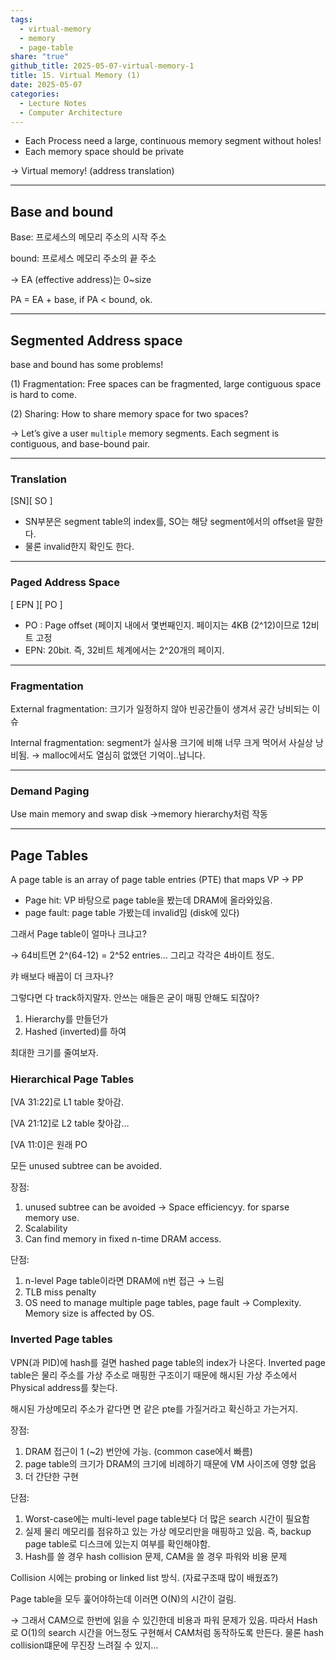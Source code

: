 ```yaml
---  
tags:  
  - virtual-memory  
  - memory  
  - page-table  
share: "true"  
github_title: 2025-05-07-virtual-memory-1  
title: 15. Virtual Memory (1)  
date: 2025-05-07  
categories:  
  - Lecture Notes  
  - Computer Architecture  
---  
```

- Each Process need a large, continuous memory segment without holes!  
- Each memory space should be private  
  
→ Virtual memory! (address translation)  
  
---  
  
## Base and bound  
  
Base: 프로세스의 메모리 주소의 시작 주소  
  
bound: 프로세스 메모리 주소의 끝 주소  
  
→ EA (effective address)는 0~size  
  
PA = EA + base, if PA < bound, ok.  
  
---  
  
## Segmented Address space  
  
base and bound has some problems!  
  
(1) Fragmentation: Free spaces can be fragmented, large contiguous space is hard to come.  
  
(2) Sharing: How to share memory space for two spaces?  
  
→ Let’s give a user `multiple` memory segments. Each segment is contiguous, and base-bound pair.  
  
---  
  
### Translation  
  
[SN][ SO ]  
  
- SN부분은 segment table의 index를, SO는 해당 segment에서의 offset을 말한다.  
- 물론 invalid한지 확인도 한다.  
  
---  
  
### Paged Address Space  
  
[ EPN ][ PO ]  
  
- PO : Page offset (페이지 내에서 몇번째인지. 페이지는 4KB (2^12)이므로 12비트 고정  
- EPN: 20bit. 즉, 32비트 체계에서는 2^20개의 페이지.  
  
---  
  
### Fragmentation  
  
External fragmentation: 크기가 일정하지 않아 빈공간들이 생겨서 공간 낭비되는 이슈  
  
Internal fragmentation: segment가 실사용 크기에 비해 너무 크게 먹어서 사실상 낭비됨. → malloc에서도 열심히 없앴던 기억이..납니다.  
  
---  
  
### Demand Paging  
  
Use main memory and swap disk →memory hierarchy처럼 작동  
  
---  
  
## Page Tables  
  
A page table is an array of page table entries (PTE) that maps VP → PP  
  
- Page hit: VP 바탕으로 page table을 봤는데 DRAM에 올라와있음.  
- page fault: page table 가봤는데 invalid임 (disk에 있다)  
  
그래서 Page table이 얼마나 크냐고?  
  
→ 64비트면 2^(64-12) = 2^52 entries… 그리고 각각은 4바이트 정도.  
  
캬 배보다 배꼽이 더 크자나?  
  
그렇다면 다 track하지말자. 안쓰는 애들은 굳이 매핑 안해도 되잖아?  
  
1. Hierarchy를 만들던가  
2. Hashed (inverted)를 하여  
  
최대한 크기를 줄여보자.  
  
### Hierarchical Page Tables  
  
[VA 31:22]로 L1 table 찾아감.  
  
[VA 21:12]로 L2 table 찾아감…  
  
[VA 11:0]은 원래 PO  
  
모든 unused subtree can be avoided.  
  
장점:  
  
1. unused subtree can be avoided → Space efficiencyy. for sparse memory use.  
2. Scalability  
3. Can find memory in fixed n-time DRAM access.  
  
단점:  
  
1. n-level Page table이라면 DRAM에 n번 접근 → 느림  
2. TLB miss penalty  
3. OS need to manage multiple page tables, page fault → Complexity. Memory size is affected by OS.  
  
### Inverted Page tables  
  
VPN(과 PID)에 hash를 걸면 hashed page table의 index가 나온다. Inverted page table은 물리 주소를 가상 주소로 매핑한 구조이기 때문에 해시된 가상 주소에서 Physical address를 찾는다.  
  
해시된 가상메모리 주소가 같다면 면 같은 pte를 가질거라고 확신하고 가는거지.  
  
장점:  
  
1. DRAM 접근이 1 (~2) 번안에 가능. (common case에서 빠름)  
2. page table의 크기가 DRAM의 크기에 비례하기 때문에 VM 사이즈에 영향 없음  
3. 더 간단한 구현  
  
단점:  
  
1. Worst-case에는 multi-level page table보다 더 많은 search 시간이 필요함  
2. 실제 물리 메모리를 점유하고 있는 가상 메모리만을 매핑하고 있음. 즉, backup page table로 디스크에 있는지 여부를 확인해야함.  
3. Hash를 쓸 경우 hash collision 문제, CAM을 쓸 경우 파워와 비용 문제  
  
Collision 시에는 probing or linked list 방식. (자료구조때 많이 배웠죠?)  
  
Page table을 모두 훑어야하는데 이러면 O(N)의 시간이 걸림.  
  
→ 그래서 CAM으로 한번에 읽을 수 있긴한데 비용과 파워 문제가 있음. 따라서 Hash로 O(1)의 search 시간을 어느정도 구현해서 CAM처럼 동작하도록 만든다. 물론 hash collision떄문에 무진장 느려질 수 있지…